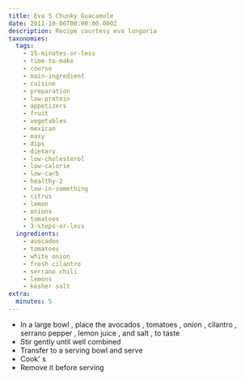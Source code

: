 ```yaml
---
title: Eva S Chunky Guacamole
date: 2011-10-06T00:00:00.000Z
description: Recipe courtesy eva longoria
taxonomies:
  tags:
    - 15-minutes-or-less
    - time-to-make
    - course
    - main-ingredient
    - cuisine
    - preparation
    - low-protein
    - appetizers
    - fruit
    - vegetables
    - mexican
    - easy
    - dips
    - dietary
    - low-cholesterol
    - low-calorie
    - low-carb
    - healthy-2
    - low-in-something
    - citrus
    - lemon
    - onions
    - tomatoes
    - 3-steps-or-less
  ingredients:
    - avocados
    - tomatoes
    - white onion
    - fresh cilantro
    - serrano chili
    - lemons
    - kosher salt
extra:
  minutes: 5
---
```

 - In a large bowl , place the avocados , tomatoes , onion , cilantro , serrano pepper , lemon juice , and salt , to taste
 - Stir gently until well combined
 - Transfer to a serving bowl and serve
 - Cook' s
 - Remove it before serving
